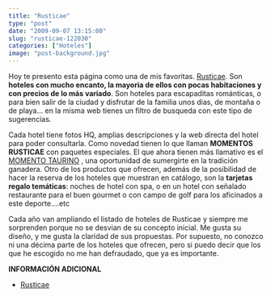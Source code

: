 ```yaml
---
title: "Rusticae"
type: "post"
date: "2009-09-07 13:15:00"
slug: "rusticae-122030"
categories: ["Hoteles"]
image: "post-background.jpg"
---
```


[](/wp-content/uploads/2009/09/122030-178676.jpg)

Hoy te presento esta página como una de mis favoritas. [Rusticae](http://www.rusticae.es/). Son **hoteles con mucho encanto, la mayoria de ellos con pocas habitaciones y con precios de lo más variado**. Son hoteles para escapaditas románticas, o para bien salir de la ciudad y disfrutar de la familia unos dias, de montaña o de playa... en la misma web tienes un filtro de busqueda con este tipo de sugerencias.

Cada hotel tiene fotos HQ, amplias descripciones y la web directa del hotel para poder consultarla. Como novedad tienen lo que llaman **MOMENTOS RUSTICAE** con paquetes especiales. El que ahora tienen más llamativo es el [MOMENTO TAURINO](http://www.rusticae.es/momentos/taurino) , una oportunidad de sumergirte en la tradición ganadera. Otro de los productos que ofrecen, además de la posibilidad de hacer la reserva de los hoteles que muestran en catálogo, son la **tarjetas regalo temáticas**: noches de hotel con spa, o en un hotel con señalado restaurante para el buen gourmet o con campo de golf para los aficinados a este deporte....etc

Cada año van ampliando el listado de hoteles de Rusticae y siempre me sorprenden porque no se desvian de su concepto inicial. Me gusta su diseño, y me gusta la claridad de sus propuestas. Por supuesto, no conozco ni una décima parte de los hoteles que ofrecen, pero si puedo decir que los que he escogido no me han defraudado, que ya es importante.

 **INFORMACIÓN ADICIONAL**

- [Rusticae](http://www.rusticae.es/)